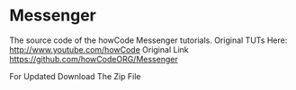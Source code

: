 # Messenger
The source code of the howCode Messenger tutorials.
Original TUTs Here: http://www.youtube.com/howCode
Original Link https://github.com/howCodeORG/Messenger

For Updated Download The Zip File
